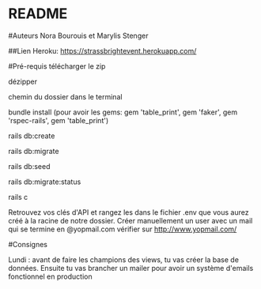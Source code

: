 # README

#Auteurs
Nora Bourouis et Marylis Stenger

##Lien Heroku: https://strassbrightevent.herokuapp.com/

#Pré-requis 
télécharger le zip 

dézipper 

chemin du dossier dans le terminal 

bundle install (pour avoir les gems: gem 'table_print', gem 'faker', gem 'rspec-rails', gem 'table_print') 

rails db:create 

rails db:migrate 

rails db:seed 

rails db:migrate:status

rails c

Retrouvez vos clés d'API et rangez les dans le fichier .env que vous aurez créé à la racine de notre dossier.
Créer manuellement un user avec un mail qui se termine en @yopmail.com
vérifier sur http://www.yopmail.com/


#Consignes

Lundi : avant de faire les champions des views, tu vas créer la base de données. Ensuite tu vas brancher un mailer pour avoir un système d'emails fonctionnel en production